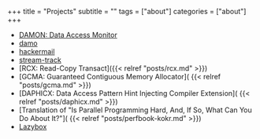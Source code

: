+++
title = "Projects"
subtitle = ""
tags = ["about"]
categories = ["about"]
+++

- [DAMON: Data Access Monitor](https://damonitor.github.io)
- [damo](https://github.com/damonitor/damo)
- [hackermail](https://github.com/sjp38/hackermail)
- [stream-track](https://github.com/sjp38/stream-track)
- [RCX: Read-Copy Transact]({{< relref "posts/rcx.md" >}})
- [GCMA: Guaranteed Contiguous Memory Allocator](
  {{< relref "posts/gcma.md" >}})
- [DAPHICX: Data Access Pattern Hint Injecting Compiler Extension](
  {{< relref "posts/daphicx.md" >}})
- [Translation of "Is Parallel Programming Hard, And, If So, What Can You Do About It?"](
  {{< relref "posts/perfbook-kokr.md" >}})
- [Lazybox](https://github.com/sjp38/lazybox)
